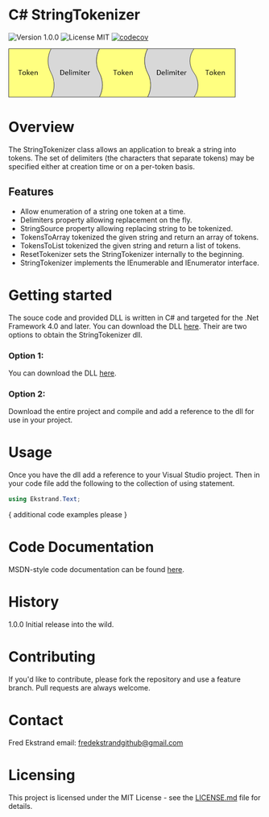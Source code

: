 # C# StringTokenizer

![Version 1.0.0](https://img.shields.io/badge/Version-1.0.0-brightgreen.svg) ![License MIT](https://img.shields.io/badge/Licence-MIT-blue.svg)
[![codecov](https://codecov.io/gh/FredEkstrand/StringTokenizer/branch/master/graph/badge.svg)](https://codecov.io/gh/FredEkstrand/StringTokenizer)

![image](https://github.com/FredEkstrand/ImageFiles/raw/master/StringTokenizer/Tokenizer_A.png)

# Overview

The StringTokenizer class allows an application to break a string into tokens.
The set of delimiters (the characters that separate tokens) may be specified either at creation time or on a per-token basis.

## Features
* Allow enumeration of a string one token at a time.
* Delimiters property allowing replacement on the fly.
* StringSource property allowing replacing string to be tokenized.
* TokensToArray tokenized the given string and return an array of tokens.
* TokensToList tokenized the given string and return a list of tokens.
* ResetTokenizer sets the StringTokenizer internally to the beginning.
* StringTokenizer implements the IEnumerable and IEnumerator interface.

# Getting started
The souce code and provided DLL is written in C# and targeted for the .Net Framework 4.0 and later. You can download the DLL [here](#).
Their are two options to obtain the StringTokenizer dll.

### Option 1:
You can download the DLL [here](#).

### Option 2:
Download the entire project and compile and add a reference to the dll for use in your project.

# Usage
Once you have the dll add a reference to your Visual Studio project.
Then in your code file add the following to the collection of using statement.
```csharp
using Ekstrand.Text;
```
{ additional code examples please }

# Code Documentation
MSDN-style code documentation can be found [here](http://fredekstrand.github.io/StringTokenizer).


# History
 1.0.0 Initial release into the wild.

# Contributing

If you'd like to contribute, please fork the repository and use a feature
branch. Pull requests are always welcome.

# Contact
Fred Ekstrand
email: fredekstrandgithub@gmail.com

# Licensing

This project is licensed under the MIT License - see the [LICENSE.md](LICENSE.md) file for details.
